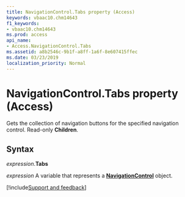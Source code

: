 ```yaml
---
title: NavigationControl.Tabs property (Access)
keywords: vbaac10.chm14643
f1_keywords:
- vbaac10.chm14643
ms.prod: access
api_name:
- Access.NavigationControl.Tabs
ms.assetid: a8b2546c-9b1f-a8ff-1a6f-8e607415ffec
ms.date: 03/23/2019
localization_priority: Normal
---
```



# NavigationControl.Tabs property (Access)

Gets the collection of navigation buttons for the specified navigation control. Read-only **Children**.


## Syntax

_expression_.**Tabs**

_expression_ A variable that represents a **[NavigationControl](Access.NavigationControl.md)** object.



[!include[Support and feedback](~/includes/feedback-boilerplate.md)]